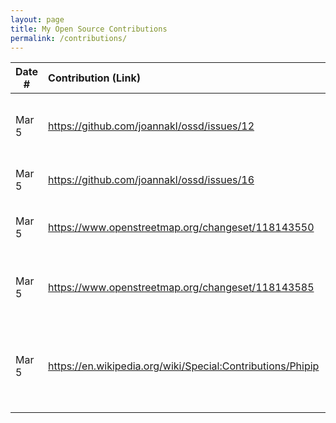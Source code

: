 ```yaml
---
layout: page
title: My Open Source Contributions
permalink: /contributions/
---
```


<!--
Type of the contribution should be "Wikipedia edit", "OpenStreet Map feature", "Documentation", "Course website", "Blog",
"Browser Add-on", etc.

The description should include a brief summary of what you did.

The link should bring us to a public page that shows your contribution. 

Replace the first row with your own contribution. 

-->





| Date #       | Contribution (Link)  | Type  | Description |
|---|:---|:---|:---|
| Mar 5 | https://github.com/joannakl/ossd/issues/12 | Course website | I added a comment to another issue providing more examples of typos to contributions.html |
| Mar 5 | https://github.com/joannakl/ossd/issues/16 | Course website | I added an issue reporting a typo in project_evaluation.html |
| Mar 5 | https://www.openstreetmap.org/changeset/118143550 | OpenStreet Map feature | I fixed the location of Choongsyn Korean Church (a church I attend) | 
| Mar 5 | https://www.openstreetmap.org/changeset/118143585 | OpenStreet Map feature | I erased the name from where Choongsyn Korean Church was originally labeled as being |
| Mar 5 | https://en.wikipedia.org/wiki/Special:Contributions/Phipip | Wikipedia edit | I added a line describing which actor will play as the fictional character Sanji Vinsmoke in an upcoming Netflix TV series. |